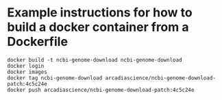# Example instructions for how to build a docker container from a Dockerfile

```
docker build -t ncbi-genome-download ncbi-genome-download
docker login
docker images
docker tag ncbi-genome-download arcadiascience/ncbi-genome-download-patch:4c5c24e
docker push arcadiascience/ncbi-genome-download-patch:4c5c24e
```
